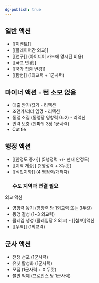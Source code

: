```yaml
---
dg-publish: true
---
```


## 일반 액션
- [[이벤트]]
- [[플레이어간 외교]]
- [[연구]]  (아이디어 카드에 명시된 비용)
- [[국교 변경]] 
- [[국가 집중 변경]]
- [[탐험]] (1외교력 + 1군사력)

## 마이너 액션 - 턴 소모 없음
- 대출 받기/값기 - 리액션
- 조언가/리더 임명 - 리액션
- 동맹 소집 (동맹당 영향력 0~2) - 리액션
- 인력 보충 (맨파워 3당 1군사력)
- Cut tie

## 행정 액션
- [[안정도 증가]] (5행정력 +/- 현재 안정도)
- [[지역 개종]] (2행정력 + 3두캇)
- [[식민지화]] (4 행정력/개척자)
  ### 수도 지역과 연결 필요
  
외교 액션
- 영향력 놓기 (영향력 당 1외교력 또는 3두캇)
- 동맹 결성 (1~3 외교력)
- 클레임 생성 (클레임당 2 외교) -  [[첩보]]액션
- [[무역]] (1외교력)

## 군사 액션
- 전쟁 선포 (1군사력)
- 유닛 활성화 (1군사력)
- 모집 (1군사력 + X 두캇)
- 불안 억제 (프로빈스 당 1군사력)
